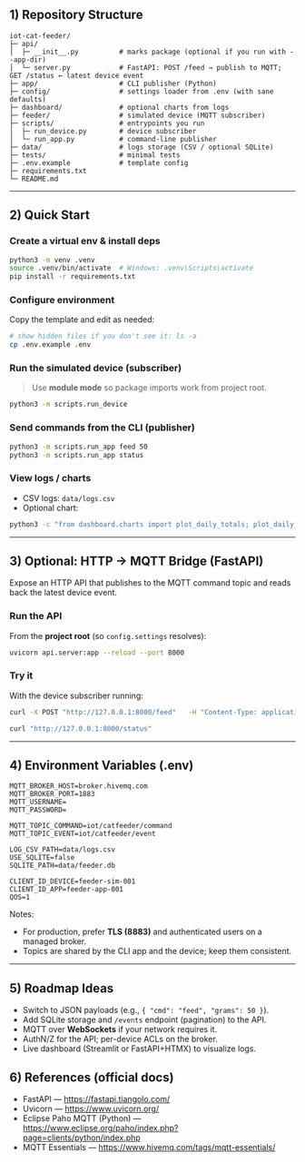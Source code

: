 ## 1) Repository Structure

```
iot-cat-feeder/
├─ api/
│  ├─ __init__.py          # marks package (optional if you run with --app-dir)
│  └─ server.py            # FastAPI: POST /feed → publish to MQTT; GET /status ← latest device event
├─ app/                    # CLI publisher (Python)
├─ config/                 # settings loader from .env (with sane defaults)
├─ dashboard/              # optional charts from logs
├─ feeder/                 # simulated device (MQTT subscriber)
├─ scripts/                # entrypoints you run
│  ├─ run_device.py        # device subscriber
│  └─ run_app.py           # command-line publisher
├─ data/                   # logs storage (CSV / optional SQLite)
├─ tests/                  # minimal tests
├─ .env.example            # template config
├─ requirements.txt
└─ README.md
```

---

## 2) Quick Start

### Create a virtual env & install deps
```bash
python3 -m venv .venv
source .venv/bin/activate  # Windows: .venv\Scripts\activate
pip install -r requirements.txt
```

### Configure environment
Copy the template and edit as needed:
```bash
# show hidden files if you don't see it: ls -a
cp .env.example .env
```

### Run the simulated device (subscriber)
> Use **module mode** so package imports work from project root.
```bash
python3 -m scripts.run_device
```

### Send commands from the CLI (publisher)
```bash
python3 -m scripts.run_app feed 50
python3 -m scripts.run_app status
```

### View logs / charts
- CSV logs: `data/logs.csv`
- Optional chart:
```bash
python3 -c "from dashboard.charts import plot_daily_totals; plot_daily_totals('data/logs.csv')"
```

---

## 3) Optional: HTTP → MQTT Bridge (FastAPI)

Expose an HTTP API that publishes to the MQTT command topic and reads back the latest device event.

### Run the API
From the **project root** (so `config.settings` resolves):
```bash
uvicorn api.server:app --reload --port 8000
```

### Try it
With the device subscriber running:
```bash
curl -X POST "http://127.0.0.1:8000/feed"   -H "Content-Type: application/json"   -d '{"grams":50}'

curl "http://127.0.0.1:8000/status"
```

---

## 4) Environment Variables (.env)

```
MQTT_BROKER_HOST=broker.hivemq.com
MQTT_BROKER_PORT=1883
MQTT_USERNAME=
MQTT_PASSWORD=

MQTT_TOPIC_COMMAND=iot/catfeeder/command
MQTT_TOPIC_EVENT=iot/catfeeder/event

LOG_CSV_PATH=data/logs.csv
USE_SQLITE=false
SQLITE_PATH=data/feeder.db

CLIENT_ID_DEVICE=feeder-sim-001
CLIENT_ID_APP=feeder-app-001
QOS=1
```

Notes:
- For production, prefer **TLS (8883)** and authenticated users on a managed broker.
- Topics are shared by the CLI app and the device; keep them consistent.

---

## 5) Roadmap Ideas

- Switch to JSON payloads (e.g., `{ "cmd": "feed", "grams": 50 }`).
- Add SQLite storage and `/events` endpoint (pagination) to the API.
- MQTT over **WebSockets** if your network requires it.
- AuthN/Z for the API; per-device ACLs on the broker.
- Live dashboard (Streamlit or FastAPI+HTMX) to visualize logs.

## 6) References (official docs)

- FastAPI — https://fastapi.tiangolo.com/
- Uvicorn — https://www.uvicorn.org/
- Eclipse Paho MQTT (Python) — https://www.eclipse.org/paho/index.php?page=clients/python/index.php
- MQTT Essentials — https://www.hivemq.com/tags/mqtt-essentials/
